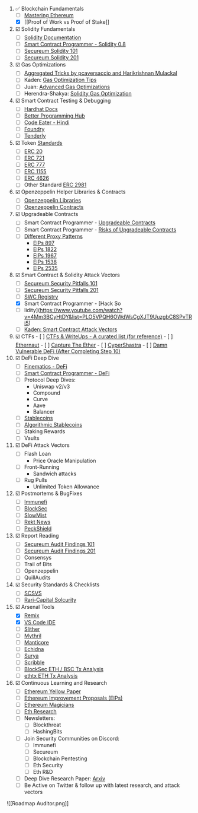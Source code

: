 1. ✅ Blockchain Fundamentals
	- [ ] [Mastering Ethereum](https://github.com/ethereumbook/ethereumbook)
	- [x] [[Proof of Work vs Proof of Stake]]
2. ☑️ Solidity Fundamentals
	- [ ] [Solidity Documentation](https://docs.soliditylang.org/en/latest/)
	- [ ] [Smart Contract Programmer - Solidity 0.8](https://www.youtube.com/playlist?list=PLO5VPQH6OWdVQwpQfw9rZ67O6Pjfo6q-p)
	- [ ] [Secureum Solidity 101](https://secureum.substack.com/p/solidity-101?s=r)
	- [ ] [Secureum Solidity 201](https://secureum.substack.com/p/solidity-201?s=r)
3. ☑️ Gas Optimizations
	- [ ] [Aggregated Tricks by pcaversaccio and Harikrishnan Mulackal](https://forum.openzeppelin.com/t/a-collection-of-gas-optimisation-tricks/19966)
	- [ ] Kaden: [Gas Optimization Tips](https://betterprogramming.pub/how-to-write-smart-contracts-that-optimize-gas-spent-on-ethereum-30b5e9c5db85)
	- [ ] Juan: [Advanced Gas Optimizations](https://dev.to/juanxavier/advanced-gas-optimizations-tips-for-solidity-1j2f)
	- [ ] Herendra-Shakya: [Solidity Gas Optimization](https://github.com/harendra-shakya/solidity-gas-optimization)
4. ☑️ Smart Contract Testing & Debugging
	- [ ] [Hardhat Docs](https://hardhat.org/hardhat-runner/docs/other-guides/waffle-testing)
	- [ ] [Better Programming Hub](https://dev.to/rodrigoherrerai/the-complete-hands-on-hardhat-tutorial-3kbd)
	- [ ] [Code Eater - Hindi](https://www.youtube.com/watch?v=fPjCp6bca9M&list=PLgPmWS2dQHW9mucRpDVe16j9Qn74ZXqcD&index=1)
	- [ ] [Foundry](https://www.youtube.com/watch?v=fPjCp6bca9M&list=PLgPmWS2dQHW9mucRpDVe16j9Qn74ZXqcD&index=1)
	- [ ] [Tenderly](https://tenderly.co/)
5. ☑️ Token [Standards](https://ethereum.org/en/developers/docs/standards/tokens/)
	- [ ] [ERC 20](https://ethereum.org/en/developers/docs/standards/tokens/erc-20/)
	- [ ] [ERC 721](https://ethereum.org/en/developers/docs/standards/tokens/erc-721/)
	- [ ] [ERC 777](https://ethereum.org/en/developers/docs/standards/tokens/erc-777/)
	- [ ] [ERC 1155](https://ethereum.org/en/developers/docs/standards/tokens/erc-1155/)
	- [ ] [ERC 4626](https://ethereum.org/en/developers/docs/standards/tokens/erc-4626/)
	- [ ] Other Standard [ERC 2981](https://eips.ethereum.org/EIPS/eip-2981)
6. ☑️ Openzeppelin Helper Libraries & Contracts
	- [ ] [Openzeppelin Libraries](https://docs.openzeppelin.com/contracts/4.x/api/utils)
	- [ ] [Openzeppelin Contracts](https://www.openzeppelin.com/contracts)
7. ☑️ Upgradeable Contracts
	- [ ] Smart Contract Programmer - [Upgradeable Contracts](https://www.youtube.com/watch?v=JgSj7IiE4jA&t=157s)
	- [ ] Smart Contract Programmer - [Risks of Upgradeable Contracts](https://www.youtube.com/watch?v=XmxfB5JOt1Q&t=3s)
	- [ ] [Different Proxy Patterns](https://ethereum-blockchain-developer.com/110-upgrade-smart-contracts/00-project/)
		- [EIPs 897](https://ethereum-blockchain-developer.com/110-upgrade-smart-contracts/07-eip-897-proxy/)
		- [EIPs 1822](https://ethereum-blockchain-developer.com/110-upgrade-smart-contracts/08-eip-1822-uups/)
		- [EIPs 1967](https://ethereum-blockchain-developer.com/110-upgrade-smart-contracts/09-eip-1967/)
		- [EIPs 1538](https://ethereum-blockchain-developer.com/110-upgrade-smart-contracts/10-eip-1538-transparent-contract-standard/)
		- [EIPs 2535](https://ethereum-blockchain-developer.com/110-upgrade-smart-contracts/11-eip-2535-diamond-standard/)
8. ☑️ Smart Contract & Solidity Attack Vectors
	- [ ] [Secureum Security Pitfalls 101](https://secureum.substack.com/p/security-pitfalls-and-best-practices-101?s=r)
	- [ ] [Secureum Security Pitfalls 201](https://secureum.substack.com/p/security-pitfalls-and-best-practices-201?s=r)
	- [ ] [SWC Registry](https://swcregistry.io/)
	- [x] Smart Contract Programmer - [Hack So
	- [ ] lidity](https://www.youtube.com/watch?v=4Mm3BCyHtDY&list=PLO5VPQH6OWdWsCgXJT9UuzgbC8SPvTRi5)
	- [ ] [Kaden: Smart Contract Attack Vectors](https://github.com/kadenzipfel/smart-contract-vulnerabilities)
9.   ☑️ CTFs
	- [ ] [CTFs & WriteUps - A curated list (for reference)](https://github.com/blockthreat/blocksec-ctfs)
	- [ ] [Ethernaut](https://ethernaut.openzeppelin.com/)
	- [ ] [Capture The Ether](https://capturetheether.com/)
	- [ ] [CyperShastra](https://ciphershastra.com/)
	- [ ] [Damn Vulnerable DeFi (After Completing Step 10)](https://www.damnvulnerabledefi.xyz/)
10. ☑️ DeFi Deep Dive
	- [ ] [Finematics - DeFi](https://www.youtube.com/watch?v=pWGLtjG-F5c&list=PLjrTIwaNiTwn39tg3sR_bPBWGHoznv47D)
	- [ ] [Smart Contract Programmer - DeFi](https://www.youtube.com/watch?v=qB2Ulx201wY&list=PLO5VPQH6OWdX-Rh7RonjZhOd9pb9zOnHW)
	- [ ] Protocol Deep Dives:
		- Uniswap v2/v3
		- Compound
		- Curve
		- Aave
		- Balancer
	- [ ] [Stablecoins](https://cointelegraph.com/learn/a-beginner-s-guide-on-algorithmic-stablecoins)
	- [ ] [Algorithmic Stablecoins](https://chain.link/education-hub/stablecoins)
	- [ ] Staking Rewards
	- [ ] Vaults
11. ☑️ DeFi Attack Vectors
	- [ ] Flash Loan 
		- Price Oracle Manipulation
	- [ ] Front-Running 
		- Sandwich attacks
	- [ ] Rug Pulls
		- Unlimited Token Allowance
12. ☑️ Postmortems & BugFixes
	- [ ] [Immunefi](https://immunefi.medium.com/)
	- [ ] [BlockSec](https://blocksecteam.medium.com/)
	- [ ] [SlowMist](https://slowmist.medium.com/)
	- [ ] [Rekt News](https://rekt.news/es/)
	- [ ] [PeckShield](https://twitter.com/peckshield)
13. ☑️ Report Reading
	- [ ] [Secureum Audit Findings 101](https://secureum.substack.com/p/audit-findings-101?s=r)
	- [ ] [Secureum Audit Findings 201](https://secureum.substack.com/p/audit-findings-201?s=r)
	- [ ] Consensys
	- [ ] Trail of Bits
	- [ ] Openzeppelin
	- [ ] QuillAudits
14. ☑️ Security Standards & Checklists
	- [ ] [SCSVS](https://github.com/securing/SCSVS)
	- [ ] [Rari-Capital Solcurity](https://github.com/transmissions11/solcurity)
15. ☑️ Arsenal Tools
	- [x] [Remix](https://remix.ethereum.org/)
	- [x] [VS Code IDE](https://code.visualstudio.com/)
	- [ ] [Slither](https://github.com/crytic/slither)
	- [ ] [Mythril](https://github.com/ConsenSys/mythril)
	- [ ] [Manticore](https://github.com/trailofbits/manticore)
	- [ ] [Echidna](https://github.com/crytic/echidna)
	- [ ] [Surya](https://github.com/ConsenSys/surya)
	- [ ] [Scribble](https://github.com/ConsenSys/scribble)
	- [ ] [BlockSec ETH / BSC Tx Analysis](https://explorer.phalcon.xyz/)
	- [ ] [ethtx ETH Tx Analysis](https://ethtx.info/)
16. ☑️ Continuous Learning and Research
	- [ ] [Ethereum Yellow Paper](https://github.com/ethereum/yellowpaper)
	- [ ] [Ethereum Improvement Proposals (EIPs)](https://eips.ethereum.org/)
	- [ ] [Ethereum Magicians](https://ethereum-magicians.org/)
	- [ ] [Eth Research](https://ethresear.ch/top?period=quarterly)
	- [ ] Newsletters: 
		- [ ] Blockthreat 
		- [ ] HashingBits
	- [ ] Join Security Communities on Discord: 
		- [ ] Immunefi
		- [ ] Secureum
		- [ ] Blockchain Pentesting
		- [ ] Eth Security
		- [ ] Eth R&D
	- [ ] Deep Dive Research Paper: [Arxiv](https://arxiv.org/)
	- [ ] Be Active on Twitter & follow up with latest research, and attack vectors

![[Roadmap Auditor.png]]
